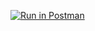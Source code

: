 
[![Run in Postman](https://run.pstmn.io/button.svg)](https://god.gw.postman.com/run-collection/16901632-20802092-f357-441d-b80c-c0fdca3fc2e9?action=collection%2Ffork&collection-url=entityId%3D16901632-20802092-f357-441d-b80c-c0fdca3fc2e9%26entityType%3Dcollection%26workspaceId%3Dace339e5-0f4c-4c2c-88c7-3c6eb92d27e1)
